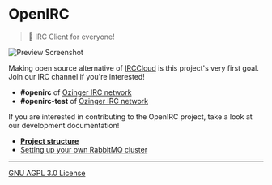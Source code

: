 OpenIRC
========
> :heartbeat: IRC Client for everyone!

![Preview Screenshot](https://openirc.github.io/img/preview.png)

Making open source alternative of [IRCCloud] is this project's very first goal.
Join our IRC channel if you're interested!

- **#openirc** of [Ozinger IRC network]
- **#openirc-test** of [Ozinger IRC network]

If you are interested in contributing to the OpenIRC project, take a look at our
development documentation!

- **[Project structure](doc/project-structure.md)**
- [Setting up your own RabbitMQ cluster](doc/setting-up-rabbitmq-cluster.md)

--------

[GNU AGPL 3.0 License](LICENSE.md)

[Ozinger IRC network]: http://ozinger.org/
[IRCCloud]: https://www.irccloud.com/
